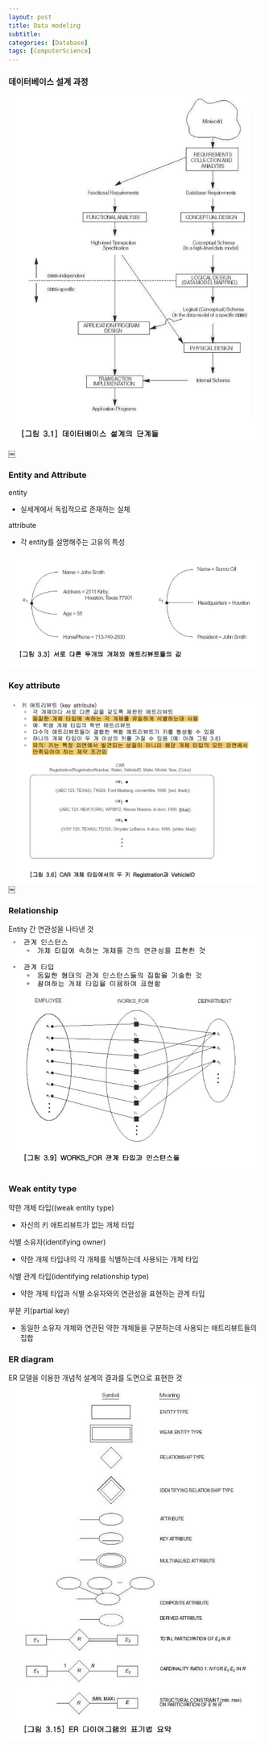 ```yaml
---
layout: post
title: Data modeling
subtitle: 
categories: [Database]
tags: [ComputerScience]
---
```


### 데이터베이스 설계 과정
![1.1](/assets/images/database/3.1.png)￼


### Entity and Attribute

entity
- 실세계에서 독립적으로 존재하는 실체

attribute
- 각 entity를 설명해주는 고유의 특성

![1.1](/assets/images/database/3.2.png)

### Key attribute
![1.1](/assets/images/database/3.3.png)￼

### Relationship
Entity 간 연관성을 나타낸 것
![1.1](/assets/images/database/3.4.png)


### Weak entity type

약한 개체 타입((weak entity type) 
- 자신의 키 애트리뷰트가 없는 개체 타입  

식별 소유자(identifying owner)
- 약한 개체 타입내의 각 개체를 식별하는데 사용되는 개체 타입  

식별 관계 타입(identifying relationship type)
- 약한 개체 타입과 식별 소유자와의 연관성을 표현하는 관계 타입  

부분 키(partial key) 
- 동일한 소유자 개체와 연관된 약한 개체들을 구분하는데 사용되는 애트리뷰트들의 집합 


### ER diagram
ER 모델을 이용한 개념적 설계의 결과를 도면으로 표현한 것 
![1.1](/assets/images/database/3.5.png)




